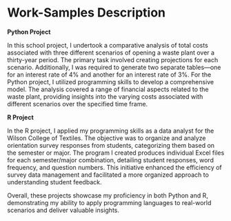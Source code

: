 # Work-Samples Description

**Python Project**

In this school project, I undertook a comparative analysis of total costs associated with three different scenarios of opening a waste plant over a thirty-year period. The primary task involved creating projections for each scenario. Additionally, I was required to generate two separate tables—one for an interest rate of 4% and another for an interest rate of 3%. For the Python project, I utilized programming skills to develop a comprehensive model. The analysis covered a range of financial aspects related to the waste plant, providing insights into the varying costs associated with different scenarios over the specified time frame.

**R Project**

In the R project, I applied my programming skills as a data analyst for the Wilson College of Textiles. The objective was to organize and analyze orientation survey responses from students, categorizing them based on the semester or major. The program I created produces individual Excel files for each semester/major combination, detailing student responses, word frequency, and question numbers. This initiative enhanced the efficiency of survey data management and facilitated a more organized approach to understanding student feedback.

Overall, these projects showcase my proficiency in both Python and R, demonstrating my ability to apply programming languages to real-world scenarios and deliver valuable insights.
